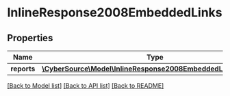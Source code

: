 # InlineResponse2008EmbeddedLinks

## Properties
Name | Type | Description | Notes
------------ | ------------- | ------------- | -------------
**reports** | [**\CyberSource\Model\InlineResponse2008EmbeddedLinksReports[]**](InlineResponse2008EmbeddedLinksReports.md) |  | [optional] 

[[Back to Model list]](../README.md#documentation-for-models) [[Back to API list]](../README.md#documentation-for-api-endpoints) [[Back to README]](../README.md)


